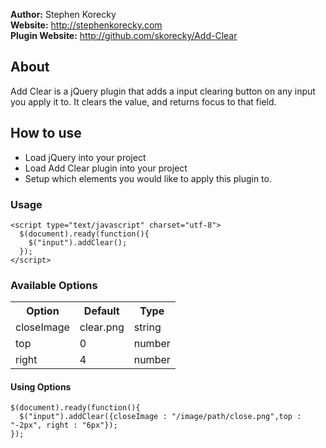 **Author:** Stephen Korecky <br />
**Website:** http://stephenkorecky.com <br />
**Plugin Website:** http://github.com/skorecky/Add-Clear <br />

## About

Add Clear is a jQuery plugin that adds a input clearing button on any input you apply it to. It clears the value, and returns focus to that field.

## How to use
    
- Load jQuery into your project
- Load Add Clear plugin into your project
- Setup which elements you would like to apply this plugin to.

### Usage

    <script type="text/javascript" charset="utf-8">
  	  $(document).ready(function(){
  	    $("input").addClear();
  	  });
  	</script>
  	
### Available Options

<table>
  <tr>
    <th>Option</th>
    <th>Default</th>
    <th>Type</th>
  </tr>
  <tr>
    <td>closeImage</td>
    <td>clear.png</td>
    <td>string</td>
  </tr>
  <tr>
    <td>top</td>
    <td>0</td>
    <td>number</td>
  </tr>
  <tr>
    <td>right</td>
    <td>4</td>
    <td>number</td>
  </tr>
</table>

#### Using Options
    $(document).ready(function(){
      $("input").addClear({closeImage : "/image/path/close.png",top : "-2px", right : "6px"});
    });